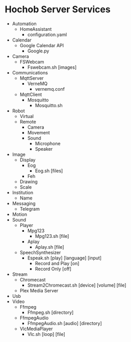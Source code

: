 # Hochob Server Services

- Automation
  - HomeAssistant
    - configuration.yaml
- Calendar
  - Google Calendar API
    - Google.py
- Camera
  - FSWebcam
    - Fswebcam.sh [images]
- Communications
  - MqttServer
    - VerneMQ
      - vernemq.conf
  - MqttClient
    - Mosquitto
      - Mosquitto.sh
- Robot
  - Virtual
  - Remote
    - Camera
    - Movement
    - Sound
      - Microphone
      - Speaker
- Image
  - Display
    - Eog
      - Eog.sh [files]
    - Feh
  - Drawing
  - Scale
- Institution
  - Name
- Messaging
  - Telegram
- Motion
- Sound
  - Player
    - Mpg123
      - Mpg123.sh [file]
    - Aplay
      - Aplay.sh [file]
  - SpeechSynthesizer
    - Espeak.sh [play] [language] [input]
      - Record and Play [on]
      - Record Only [off]
- Stream
  - Chromecast
    - Stream2Chromecast.sh [device] [volume] [file]
  - Plex Media Server
- Usb
- Video
  - Ffmpeg
    - Ffmpeg.sh [directory]
  - FfmpegAudio
    - FfmpegAudio.sh [audio] [directory]
  - VlcMediaPlayer
    - Vlc.sh [loop] [file]


